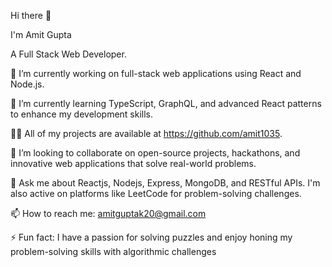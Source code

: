  Hi there 👋 

I'm Amit Gupta

A Full Stack Web Developer.

🔭 I’m currently working on full-stack web applications using React and Node.js.

🌱 I’m currently learning TypeScript, GraphQL, and advanced React patterns to enhance my development skills.

👨‍💻 All of my projects are available at https://github.com/amit1035.

👯 I’m looking to collaborate on open-source projects, hackathons, and innovative web applications that solve real-world problems.

💬 Ask me about Reactjs, Nodejs, Express, MongoDB, and RESTful APIs. I'm also active on platforms like LeetCode for problem-solving challenges.

📫 How to reach me: amitguptak20@gmail.com

⚡ Fun fact: I have a passion for solving puzzles and enjoy honing my problem-solving skills with algorithmic challenges
